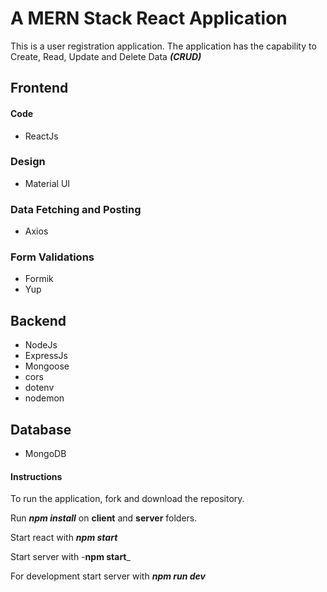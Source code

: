 # A MERN Stack React Application

This is a user registration application. The application has the capability to Create, Read, Update and Delete Data _**(CRUD)**_

## Frontend

#### Code

- ReactJs

### Design

- Material UI

### Data Fetching and Posting

- Axios

### Form Validations

- Formik
- Yup

## Backend

- NodeJs
- ExpressJs
- Mongoose
- cors
- dotenv
- nodemon

## Database

- MongoDB

#### Instructions

To run the application, fork and download the repository.

Run _**npm install**_ on **client** and **server** folders.

Start react with _**npm start**_

Start server with -**npm start**\_

For development start server with _**npm run dev**_
